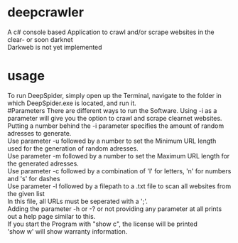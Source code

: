 # deepcrawler
A c# console based Application to crawl and/or scrape websites in the clear- or soon darknet   <br />
Darkweb is not yet implemented  <br />
# usage
To run DeepSpider, simply open up the Terminal, navigate to the folder in which DeepSpider.exe is located, and run it.  <br />
#Parameters
There are different ways to run the Software. Using -i as a parameter will give you the option to crawl and scrape clearnet websites.  <br />
Putting a number behind the -i parameter specifies the amount of random adresses to generate.  <br />
Use parameter -u followed by a number to set the Minimum URL length used for the generation of random adresses.  <br />
Use parameter -m followed by a number to set the Maximum URL length for the generated adresses.  <br />
Use parameter -c followed by a combination of 'l' for letters, 'n' for numbers and 's' for dashes  <br />
Use parameter -l followed by a filepath to a .txt file to scan all websites from the given list  <br />
In this file, all URLs must be seperated with a ';'.  <br />
Adding the parameter -h or -? or not providing any parameter at all prints out a help page similar to this.  <br />
If you start the Program with "show c", the license will be printed  <br />
'show w' will show warranty information.  <br />